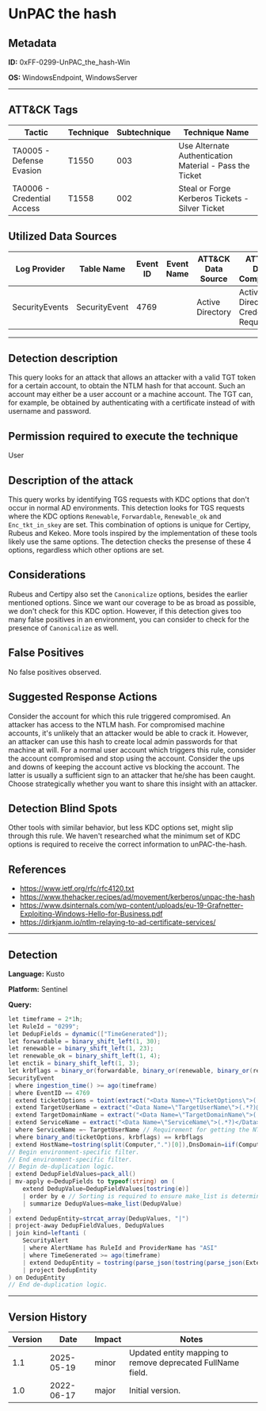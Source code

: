 # UnPAC the hash

## Metadata
**ID:** 0xFF-0299-UnPAC_the_hash-Win

**OS:** WindowsEndpoint, WindowsServer

---

## ATT&CK Tags

| Tactic | Technique | Subtechnique | Technique Name |
|---|---|---| --- |
| TA0005 - Defense Evasion | T1550 | 003 | Use Alternate Authentication Material - Pass the Ticket|
| TA0006 - Credential Access | T1558 | 002 | Steal or Forge Kerberos Tickets - Silver Ticket|

## Utilized Data Sources

| Log Provider | Table Name | Event ID | Event Name | ATT&CK Data Source | ATT&CK Data Component|
|---------|---------|---------|----------|---------|---------|
|SecurityEvents|SecurityEvent|4769||Active Directory|Active Directory Credential Request|
---

## Detection description
This query looks for an attack that allows an attacker with a valid TGT token for a certain account, to obtain the NTLM hash for that account. Such an account may either be a user account or a machine account. The TGT can, for example, be obtained by authenticating with a certificate instead of with username and password.



## Permission required to execute the technique
User


## Description of the attack
This query works by identifying TGS requests with KDC options that don't occur in normal AD environments. This detection looks for TGS requests where the KDC options `Renewable`, `Forwardable`, `Renewable_ok` and `Enc_tkt_in_skey` are set. This combination of options is unique for Certipy, Rubeus and Kekeo. More tools inspired by the implementation of these tools likely use the same options. The detection checks the presense of these 4 options, regardless which other options are set.


## Considerations
Rubeus and Certipy also set the `Canonicalize` options, besides the earlier mentioned options. Since we want our coverage to be
as broad as possible, we don't check for this KDC option. However, if this detection gives too many false positives in
an environment, you can consider to check for the presence of `Canonicalize` as well.


## False Positives
No false positives observed.


## Suggested Response Actions
Consider the account for which this rule triggered compromised. An attacker has access to the NTLM hash. For compromised machine accounts, it's unlikely that an attacker would be able to crack it. However, an attacker can use this hash to create local admin passwords for that machine at will.
For a normal user account which triggers this rule, consider the account compromised and stop using the account. Consider the ups and downs of keeping the account active vs blocking the account. The latter is usually a sufficient sign to an attacker that he/she has been caught. Choose strategically whether you want to share this insight with an attacker.


## Detection Blind Spots
Other tools with similar behavior, but less KDC options set, might slip through this rule. We haven't researched what the minimum set of KDC options is required to receive the correct information to unPAC-the-hash.


## References
* https://www.ietf.org/rfc/rfc4120.txt
* https://www.thehacker.recipes/ad/movement/kerberos/unpac-the-hash
* https://www.dsinternals.com/wp-content/uploads/eu-19-Grafnetter-Exploiting-Windows-Hello-for-Business.pdf
* https://dirkjanm.io/ntlm-relaying-to-ad-certificate-services/

---
## Detection

**Language:** Kusto

**Platform:** Sentinel

**Query:**
```C#
let timeframe = 2*1h;
let RuleId = "0299";
let DedupFields = dynamic(["TimeGenerated"]);
let forwardable = binary_shift_left(1, 30);
let renewable = binary_shift_left(1, 23);
let renewable_ok = binary_shift_left(1, 4);
let enctik = binary_shift_left(1, 3);
let krbflags = binary_or(forwardable, binary_or(renewable, binary_or(renewable_ok, binary_or(enctik, 0))));
SecurityEvent
| where ingestion_time() >= ago(timeframe)
| where EventID == 4769
| extend ticketOptions = toint(extract("<Data Name=\"TicketOptions\">(.*?)</Data>", 1, EventData))
| extend TargetUserName = extract("<Data Name=\"TargetUserName\">(.*?)@.*?</Data>", 1, EventData)
| extend TargetDomainName = extract("<Data Name=\"TargetDomainName\">(.*?)</Data>", 1, EventData)
| extend ServiceName = extract("<Data Name=\"ServiceName\">(.*?)</Data>", 1, EventData)
| where ServiceName =~ TargetUserName // Requirement for getting the NT hash with U2U. This makes the KDC encrypt the NT hash with the key in the TGT.
| where binary_and(ticketOptions, krbflags) == krbflags
| extend HostName=tostring(split(Computer,".")[0]),DnsDomain=iif(Computer contains ".", substring(Computer, indexof(Computer, ".") + 1, strlen(Computer)),"")
// Begin environment-specific filter.
// End environment-specific filter.
// Begin de-duplication logic.
| extend DedupFieldValues=pack_all()
| mv-apply e=DedupFields to typeof(string) on (
    extend DedupValue=DedupFieldValues[tostring(e)]
    | order by e // Sorting is required to ensure make_list is deterministic.
    | summarize DedupValues=make_list(DedupValue)
)
| extend DedupEntity=strcat_array(DedupValues, "|")
| project-away DedupFieldValues, DedupValues
| join kind=leftanti (
    SecurityAlert
    | where AlertName has RuleId and ProviderName has "ASI"
    | where TimeGenerated >= ago(timeframe)
    | extend DedupEntity = tostring(parse_json(tostring(parse_json(ExtendedProperties)["Custom Details"])).DedupEntity[0])
    | project DedupEntity
) on DedupEntity
// End de-duplication logic.
```

---

## Version History
| Version | Date | Impact | Notes |
|---------|------|--------|------|
| 1.1  | 2025-05-19| minor | Updated entity mapping to remove deprecated FullName field. |
| 1.0  | 2022-06-17| major | Initial version. |